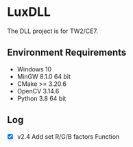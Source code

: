 # LuxDLL

The DLL project is for TW2/CE7.

## Environment Requirements

- Windows 10
- MinGW 8.1.0 64 bit
- CMake >= 3.20.6
- OpenCV 3.14.6
- Python 3.8 64 bit

## Log

- [x] v2.4
  Add set R/G/B factors Function
